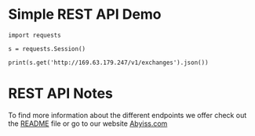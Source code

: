 
# Simple REST API Demo

```
import requests

s = requests.Session()

print(s.get('http://169.63.179.247/v1/exchanges').json())
```

# REST API Notes

To find more information about the different endpoints we offer check out the [README](https://github.com/Abyiss/Client-python/blob/production/README.md) file or go to our website [Abyiss.com](https://abyiss.com/documentation)
